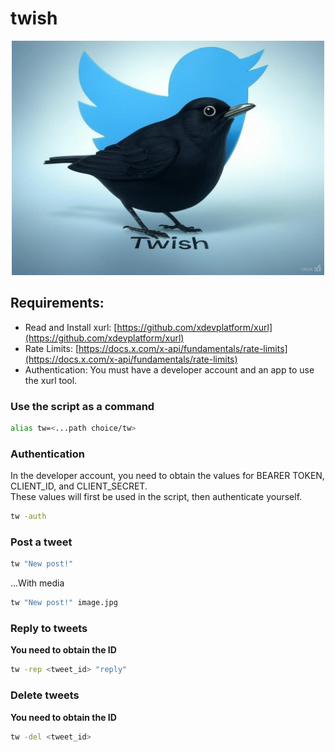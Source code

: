 # twish

<div align="center">
    <img src="twish.jpg" width="500px"/> 
</div>

## Requirements:
  - Read and Install xurl: [https://github.com/xdevplatform/xurl](https://github.com/xdevplatform/xurl)
  - Rate Limits: [https://docs.x.com/x-api/fundamentals/rate-limits](https://docs.x.com/x-api/fundamentals/rate-limits)
  - Authentication: You must have a developer account and an app to use the xurl tool.

### Use the script as a command
```bash
alias tw=<...path choice/tw>
```

### Authentication
In the developer account, you need to obtain the values for BEARER TOKEN, CLIENT_ID, and CLIENT_SECRET.  
These values will first be used in the script, then authenticate yourself.  
```bash
tw -auth
```

### Post a tweet
```bash
tw "New post!"
```

...With media
```bash
tw "New post!" image.jpg
```

### Reply to tweets
**You need to obtain the ID**
```bash
tw -rep <tweet_id> "reply"
```

### Delete tweets  
**You need to obtain the ID**
```bash
tw -del <tweet_id>
```